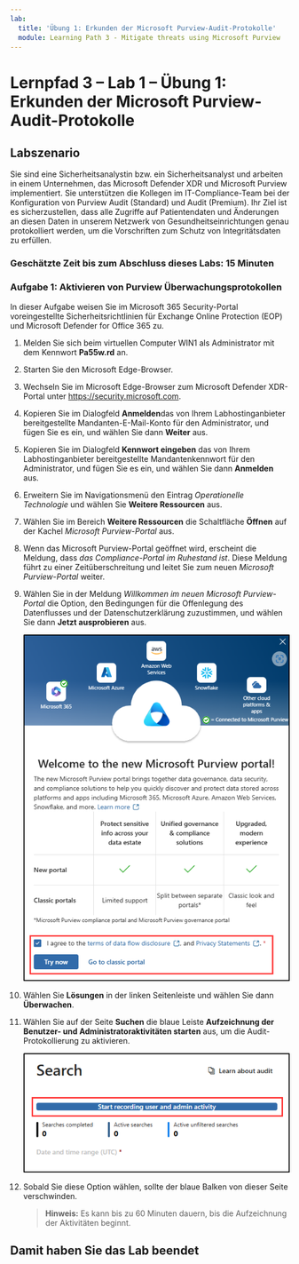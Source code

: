 ```yaml
---
lab:
  title: 'Übung 1: Erkunden der Microsoft Purview-Audit-Protokolle'
  module: Learning Path 3 - Mitigate threats using Microsoft Purview
---
```


# Lernpfad 3 – Lab 1 – Übung 1: Erkunden der Microsoft Purview-Audit-Protokolle

## Labszenario

Sie sind eine Sicherheitsanalystin bzw. ein Sicherheitsanalyst und arbeiten in einem Unternehmen, das Microsoft Defender XDR und Microsoft Purview implementiert. Sie unterstützen die Kollegen im IT-Compliance-Team bei der Konfiguration von Purview Audit (Standard) und Audit (Premium). Ihr Ziel ist es sicherzustellen, dass alle Zugriffe auf Patientendaten und Änderungen an diesen Daten in unserem Netzwerk von Gesundheitseinrichtungen genau protokolliert werden, um die Vorschriften zum Schutz von Integritätsdaten zu erfüllen.

### Geschätzte Zeit bis zum Abschluss dieses Labs: 15 Minuten

### Aufgabe 1: Aktivieren von Purview Überwachungsprotokollen

In dieser Aufgabe weisen Sie im Microsoft 365 Security-Portal voreingestellte Sicherheitsrichtlinien für Exchange Online Protection (EOP) und Microsoft Defender for Office 365 zu.

1. Melden Sie sich beim virtuellen Computer WIN1 als Administrator mit dem Kennwort **Pa55w.rd** an.  

1. Starten Sie den Microsoft Edge-Browser.

1. Wechseln Sie im Microsoft Edge-Browser zum Microsoft Defender XDR-Portal unter <https://security.microsoft.com>.

1. Kopieren Sie im Dialogfeld **Anmelden**das von Ihrem Labhostinganbieter bereitgestellte Mandanten-E-Mail-Konto für den Administrator, und fügen Sie es ein, und wählen Sie dann **Weiter** aus.

1. Kopieren Sie im Dialogfeld **Kennwort eingeben** das von Ihrem Labhostinganbieter bereitgestellte Mandantenkennwort für den Administrator, und fügen Sie es ein, und wählen Sie dann **Anmelden** aus.

1. Erweitern Sie im Navigationsmenü den Eintrag *Operationelle Technologie* und wählen Sie **Weitere Ressourcen** aus.

1. Wählen Sie im Bereich **Weitere Ressourcen** die Schaltfläche **Öffnen** auf der Kachel *Microsoft Purview-Portal* aus.

1. Wenn das Microsoft Purview-Portal geöffnet wird, erscheint die Meldung, dass *das Compliance-Portal im Ruhestand ist*. Diese Meldung führt zu einer Zeitüberschreitung und leitet Sie zum neuen *Microsoft Purview-Portal* weiter.

1. Wählen Sie in der Meldung *Willkommen im neuen Microsoft Purview-Portal* die Option, den Bedingungen für die Offenlegung des Datenflusses und der Datenschutzerklärung zuzustimmen, und wählen Sie dann **Jetzt ausprobieren** aus.

    ![Screenshot des Bildschirms „Willkommen im neuen Microsoft Purview-Portal“.](../Media/welcome-purview-portal.png)

1. Wählen Sie **Lösungen** in der linken Seitenleiste und wählen Sie dann **Überwachen**.

1. Wählen Sie auf der Seite **Suchen** die blaue Leiste **Aufzeichnung der Benutzer- und Administratoraktivitäten starten** aus, um die Audit-Protokollierung zu aktivieren.

    ![Der Screenshot zeigt die Schaltfläche „Aufzeichnung von Benutzenden- und Admin-Aktivitäten starten".](../Media/enable-audit-button.png)

1. Sobald Sie diese Option wählen, sollte der blaue Balken von dieser Seite verschwinden.

    >**Hinweis:** Es kann bis zu 60 Minuten dauern, bis die Aufzeichnung der Aktivitäten beginnt.

## Damit haben Sie das Lab beendet
